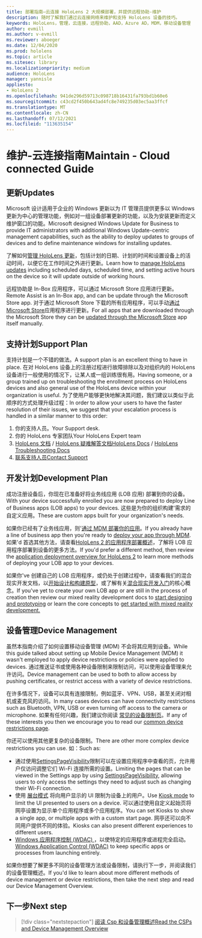 ```yaml
---
title: 部署指南–云连接 HoloLens 2 大规模部署，并提供远程协助-维护
description: 随时了解我们通过云连接网络来维护和支持 HoloLens 设备的技巧。
keywords: HoloLens，管理，云连接，远程协助，AAD，Azure AD，MDM，移动设备管理
author: evmill
ms.author: v-evmill
ms.reviewer: aboeger
ms.date: 12/04/2020
ms.prod: hololens
ms.topic: article
ms.sitesec: library
ms.localizationpriority: medium
audience: HoloLens
manager: yannisle
appliesto:
- HoloLens 2
ms.openlocfilehash: 941de296d59713c098718b16431fa793bd1b60e6
ms.sourcegitcommit: c43cd2f450b643ad4fc8e749235d03ec5aa3ffcf
ms.translationtype: MT
ms.contentlocale: zh-CN
ms.lasthandoff: 07/12/2021
ms.locfileid: "113635154"
---
```

# <a name="maintain---cloud-connected-guide"></a><span data-ttu-id="38a85-104">维护-云连接指南</span><span class="sxs-lookup"><span data-stu-id="38a85-104">Maintain - Cloud connected Guide</span></span>

## <a name="updates"></a><span data-ttu-id="38a85-105">更新</span><span class="sxs-lookup"><span data-stu-id="38a85-105">Updates</span></span>

<span data-ttu-id="38a85-106">Microsoft 设计适用于企业的 Windows 更新以为 IT 管理员提供更多以 Windows 更新为中心的管理功能，例如对一组设备部署更新的功能，以及为安装更新而定义维护窗口的功能。</span><span class="sxs-lookup"><span data-stu-id="38a85-106">Microsoft designed Windows Update for Business to provide IT administrators with additional Windows Update-centric management capabilities, such as the ability to deploy updates to groups of devices and to define maintenance windows for installing updates.</span></span>

<span data-ttu-id="38a85-107">了解如何[管理 HoloLens 更新](/hololens/hololens-updates)，包括计划的日期、计划的时间和设置设备上的活动时间，以便它在工作时间之外进行更新。</span><span class="sxs-lookup"><span data-stu-id="38a85-107">Learn how to [manage HoloLens updates](/hololens/hololens-updates) including scheduled days, scheduled time, and setting active hours on the device so it will update outside of working hours.</span></span>

<span data-ttu-id="38a85-108">远程协助是 In-Box 应用程序，可以通过 Microsoft Store 应用进行更新。</span><span class="sxs-lookup"><span data-stu-id="38a85-108">Remote Assist is an In-Box app, and can be update through the Microsoft Store app.</span></span> <span data-ttu-id="38a85-109">对于通过 Microsoft Store 下载的所有应用程序，可以手动[通过 Microsoft Store](/hololens/holographic-store-apps#update-apps)应用程序进行更新。</span><span class="sxs-lookup"><span data-stu-id="38a85-109">For all apps that are downloaded through the Microsoft Store they can be [updated through the Microsoft Store](/hololens/holographic-store-apps#update-apps) app itself manually.</span></span>

## <a name="support-plan"></a><span data-ttu-id="38a85-110">支持计划</span><span class="sxs-lookup"><span data-stu-id="38a85-110">Support Plan</span></span>

<span data-ttu-id="38a85-111">支持计划是一个不错的做法。</span><span class="sxs-lookup"><span data-stu-id="38a85-111">A support plan is an excellent thing to have in place.</span></span> <span data-ttu-id="38a85-112">在对 HoloLens 设备上的注册过程进行故障排除以及对组织内的 HoloLens 设备进行一般使用的情况下，让某人或一组训练很有用。</span><span class="sxs-lookup"><span data-stu-id="38a85-112">Having someone, or a group trained up on troubleshooting the enrollment process on HoloLens devices and also general use of the HoloLens device within your organization is useful.</span></span> <span data-ttu-id="38a85-113">为了使用户能够更快地解决其问题，我们建议以类似于此顺序的方式处理升级过程：</span><span class="sxs-lookup"><span data-stu-id="38a85-113">In order to allow your users to have the faster resolution of their issues, we suggest that your escalation process is handled in a similar manner to this order:</span></span>

1. <span data-ttu-id="38a85-114">你的支持人员。</span><span class="sxs-lookup"><span data-stu-id="38a85-114">Your Support desk.</span></span>
2. <span data-ttu-id="38a85-115">你的 HoloLens 专家团队</span><span class="sxs-lookup"><span data-stu-id="38a85-115">Your HoloLens Expert team</span></span>
3. <span data-ttu-id="38a85-116">[HoloLens 文档](/hololens/)  / [HoloLens 疑难解答文档](/hololens/hololens-troubleshooting)</span><span class="sxs-lookup"><span data-stu-id="38a85-116">[HoloLens Docs](/hololens/) / [HoloLens Troubleshooting Docs](/hololens/hololens-troubleshooting)</span></span>
4. [<span data-ttu-id="38a85-117">联系支持人员</span><span class="sxs-lookup"><span data-stu-id="38a85-117">Contact Support</span></span>](https://support.serviceshub.microsoft.com/supportforbusiness/create?sapId=e9391227-fa6d-927b-0fff-f96288631b8f)

## <a name="development-plan"></a><span data-ttu-id="38a85-118">开发计划</span><span class="sxs-lookup"><span data-stu-id="38a85-118">Development Plan</span></span>

<span data-ttu-id="38a85-119">成功注册设备后，你现在已准备好将业务线应用 (LOB 应用) 部署到你的设备。</span><span class="sxs-lookup"><span data-stu-id="38a85-119">With your device successfully enrolled you are now prepared to deploy Line of Business apps (LOB apps) to your devices.</span></span> <span data-ttu-id="38a85-120">这些是为你的组织构建&#39;需求的自定义应用。</span><span class="sxs-lookup"><span data-stu-id="38a85-120">These are custom apps built for your organization&#39;s needs.</span></span>

<span data-ttu-id="38a85-121">如果你已经有了业务线应用，则&#39;[通过 MDM 部署你的应用](/hololens/app-deploy-intune)。</span><span class="sxs-lookup"><span data-stu-id="38a85-121">If you already have a line of business app then you&#39;re ready to [deploy your app through MDM](/hololens/app-deploy-intune).</span></span> <span data-ttu-id="38a85-122">如果&#39;d 首选其他方法，请查看[HoloLens 2 的应用程序部署概述](/hololens/app-deploy-overview)，了解将 LOB 应用程序部署到设备的更多方法。</span><span class="sxs-lookup"><span data-stu-id="38a85-122">If you&#39;d prefer a different method, then review the [application deployment overview for HoloLens 2](/hololens/app-deploy-overview) to learn more methods of deploying your LOB app to your devices.</span></span>

<span data-ttu-id="38a85-123">如果你&#39;ve 创建自己的 LOB 应用程序，或仍处于创建过程中，请查看我们的混合现实开发文档，以[开始设计和构建原型](/windows/mixed-reality/design/design)，或了解有关[混合现实开发入门](/windows/mixed-reality/discover/get-started-with-mr)的核心概念。</span><span class="sxs-lookup"><span data-stu-id="38a85-123">If you&#39;ve yet to create your own LOB app or are still in the process of creation then review our mixed reality development docs to [start designing and prototyping](/windows/mixed-reality/design/design) or learn the core concepts to [get started with mixed reality development.](/windows/mixed-reality/discover/get-started-with-mr)</span></span>

## <a name="device-management"></a><span data-ttu-id="38a85-124">设备管理</span><span class="sxs-lookup"><span data-stu-id="38a85-124">Device Management</span></span> 

<span data-ttu-id="38a85-125">虽然本指南介绍了如何设置移动设备管理 (MDM) 不会将其应用到设备。</span><span class="sxs-lookup"><span data-stu-id="38a85-125">While this guide talked about setting up Mobile Device Management (MDM) it wasn't employed to apply device restrictions or policies were applied to devices.</span></span> <span data-ttu-id="38a85-126">通过推送证书或使用各种设备限制来限制访问，可以使用设备管理来允许访问。</span><span class="sxs-lookup"><span data-stu-id="38a85-126">Device management can be used to both to allow access by pushing certificates, or restrict access with a variety of device restrictions.</span></span> 

<span data-ttu-id="38a85-127">在许多情况下，设备可以具有连接限制，例如蓝牙、VPN、USB，甚至关闭对相机或麦克风的访问。</span><span class="sxs-lookup"><span data-stu-id="38a85-127">In many cases devices can have connectivity restrictions such as Bluetooth, VPN, USB or even turning off access to the camera or microphone.</span></span> <span data-ttu-id="38a85-128">如果有任何兴趣，我们建议你阅读 [常见的设备限制页](hololens-common-device-restrictions.md)。</span><span class="sxs-lookup"><span data-stu-id="38a85-128">If any of these interests you then we encourage you to read our [common device restrictions page](hololens-common-device-restrictions.md).</span></span>

<span data-ttu-id="38a85-129">你还可以使用其他更复杂的设备限制。</span><span class="sxs-lookup"><span data-stu-id="38a85-129">There are other more complex device restrictions you can use.</span></span> <span data-ttu-id="38a85-130">如：</span><span class="sxs-lookup"><span data-stu-id="38a85-130">Such as:</span></span>

- <span data-ttu-id="38a85-131">通过使用[SettingsPageVisibility](settings-uri-list.md)限制可以在设置应用程序中查看的页，允许用户仅访问调整它们 Wi-Fi 连接所需的设置。</span><span class="sxs-lookup"><span data-stu-id="38a85-131">Limiting the pages that can be viewed in the Settings app by using [SettingsPageVisibility](settings-uri-list.md), allowing users to only access the settings they need to adjust such as changing their Wi-Fi connection.</span></span>
- <span data-ttu-id="38a85-132">使用 [展台模式](hololens-kiosk.md) 将向用户显示的 UI 限制为设备上的用户。</span><span class="sxs-lookup"><span data-stu-id="38a85-132">Use [Kiosk mode](hololens-kiosk.md) to limit the UI presented to users on a device.</span></span> <span data-ttu-id="38a85-133">可以通过使用自定义起始页将网亭设置为显示单个应用程序或多个应用程序。</span><span class="sxs-lookup"><span data-stu-id="38a85-133">You can set Kiosks to show a single app, or multiple apps with a custom start page.</span></span> <span data-ttu-id="38a85-134">网亭还可以向不同用户提供不同的体验。</span><span class="sxs-lookup"><span data-stu-id="38a85-134">Kiosks can also present different experiences to different users.</span></span>  
- <span data-ttu-id="38a85-135">[Windows 应用程序控制 (WDAC) ](windows-defender-application-control-wdac.md) ，以使特定的应用程序或进程完全启动。</span><span class="sxs-lookup"><span data-stu-id="38a85-135">[Windows Application Control (WDAC)](windows-defender-application-control-wdac.md) to keep specific apps or processes from launching entirely.</span></span>

<span data-ttu-id="38a85-136">如果你想要了解更多不同的设备管理方法或设备限制，请执行下一步，并阅读我们的设备管理概述。</span><span class="sxs-lookup"><span data-stu-id="38a85-136">If you'd like to learn about more different methods of device management or device restrictions, then take the next step and read our Device Management Overview.</span></span>

## <a name="next-step"></a><span data-ttu-id="38a85-137">下一步</span><span class="sxs-lookup"><span data-stu-id="38a85-137">Next step</span></span>

> [!div class="nextstepaction"]
> [<span data-ttu-id="38a85-138">阅读 Csp 和设备管理概述</span><span class="sxs-lookup"><span data-stu-id="38a85-138">Read the CSPs and Device Management Overview</span></span>](hololens-csp-policy-overview.md)